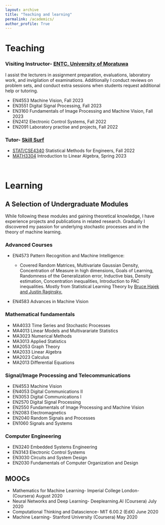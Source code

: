 ```yaml
---
layout: archive
title: "Teaching and learning"
permalink: /academics/
author_profile: True
---
```


<!-- You can also find my articles on my <a href="https://scholar.google.com/citations?user=JAq7DWcAAAAJ&hl=en">Google Scholar profile</a>. -->

# Teaching
### Visiting Instructor- <a href="https://ent.uom.lk/"> ENTC, University of Moratuwa</a>
I assist the lecturers in assignment preparation, evaluations, laboratory work, and invigilation of examinations.
Additionally I conduct reviews on problem sets, and conduct extra sessions when students request additional help or tutoring.
* EN4553 Machine Vision, Fall 2023
* EN3551 Digital Signal Processing, Fall 2023
* EN3160 Fundamentals of Image Processing and Machine Vision,  Fall 2023
* EN2412 Electronic Control Systems, Fall 2022
* EN2091 Laboratory practise and projects, Fall 2022

### Tutor- <a href="https://www.skillsurf.lk/program-catalog"> Skill Surf</a>
* <a href="https://catalog.smu.edu/preview_course_nopop.php?catoid=14&coid=44388"> STAT/CSE4340</a> Statistical Methods for Engineers, Fall 2022
* <a href="https://catalog.smu.edu/preview_course_nopop.php?catoid=14&coid=45563">MATH3304</a> Introduction to Linear Algebra, Spring 2023  


&nbsp;  


# Learning
## A Selection of Undergraduate Modules
While following these modules and gaining theoretical knowledge, I have experience projects and publications in related research. Gradually I discovered my passion for underlying stochastic processes and in the theory of machine learning. 

### Advanced Courses
* EN4573 Pattern Recognition and Machine Intelligence:
  - Covered Random Matrices, Multivariate Gaussian Density, Concentration of Measure in high dimensions, Goals of Learning, Randomness of the Generalization error, Inductive bias, Density estimation, Concentration inequalities, Introduction to PAC inequalities. Mostly from Statistical Learning Theory by <a href="http://maxim.ece.illinois.edu/teaching/SLT/"> Bruce Hajek and Justin Raginsky.</a>

* EN4583 Advances in Machine Vision
  
### Mathematical fundamentals
* MA4033 Time Series and Stochastic Processes
* MA4013 Linear Models and Multivarariate Statistics
* MA3023 Numerical Methods
* MA3013 Applied Statistics
* MA2053 Graph Theory
* MA2033 Linear Algebra 
* MA2023 Calculus
* MA2013 Differential Equations
  
### Signal/Image Processing and Telecommunications
* EN4553 Machine Vision
* EN4053 Digital Communications II
* EN3053 Digital Communications I
* EN2570 Digital Signal Processing
* EN2550 Fundamentals of Image Processing and Machine Vision
* EN2083 Electromagnetics
* EN2040 Random Signals and Processes
* EN1060 Signals and Systems
  

### Computer Engineering
* EN3240 Embedded Systems Engineering
* EN3143 Electronic Control Systems
* EN3030 Circuits and System Design
* EN2030 Fundamentals of Computer Organization and Design


## MOOCs
* Mathematics for Machine Learning- Imperial College London- (Coursera) August 2020
* Neural Networks and Deep Learning- Deeplearning.AI (Coursera) July 2020
* Computational Thinking and Datascience- MIT 6.00.2 (EdX) June 2020
* Machine Learning- Stanford University (Coursera) May 2020
